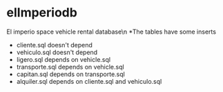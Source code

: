# elImperiodb
El imperio space vehicle rental database\n
*The tables have some inserts
- cliente.sql doesn't depend
- vehiculo.sql doesn't depend
- ligero.sql depends on vehicle.sql
- transporte.sql depends on vehicle.sql
- capitan.sql depends on transporte.sql
- alquiler.sql depends on cliente.sql and vehiculo.sql
